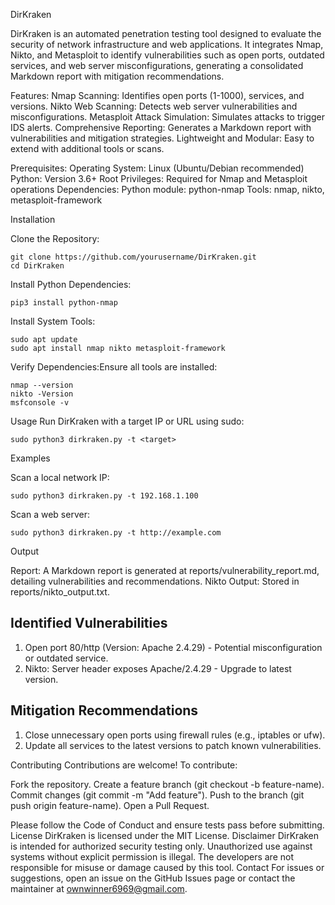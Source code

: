DirKraken
 
DirKraken is an automated penetration testing tool designed to evaluate the security of network infrastructure and web applications. 
It integrates Nmap, Nikto, and Metasploit to identify vulnerabilities such as open ports, outdated services, and web server misconfigurations, generating a consolidated Markdown report with mitigation recommendations.

Features:
Nmap Scanning: Identifies open ports (1-1000), services, and versions.
Nikto Web Scanning: Detects web server vulnerabilities and misconfigurations.
Metasploit Attack Simulation: Simulates attacks to trigger IDS alerts.
Comprehensive Reporting: Generates a Markdown report with vulnerabilities and mitigation strategies.
Lightweight and Modular: Easy to extend with additional tools or scans.

Prerequisites:
Operating System: Linux (Ubuntu/Debian recommended)
Python: Version 3.6+
Root Privileges: Required for Nmap and Metasploit operations
Dependencies:
Python module: python-nmap
Tools: nmap, nikto, metasploit-framework



Installation

Clone the Repository:
```
git clone https://github.com/yourusername/DirKraken.git
cd DirKraken
```

Install Python Dependencies:
```
pip3 install python-nmap
```
Install System Tools:
```
sudo apt update
sudo apt install nmap nikto metasploit-framework
```

Verify Dependencies:Ensure all tools are installed:
```
nmap --version
nikto -Version
msfconsole -v
```


Usage
Run DirKraken with a target IP or URL using sudo:
```
sudo python3 dirkraken.py -t <target>
```
Examples

Scan a local network IP:
```
sudo python3 dirkraken.py -t 192.168.1.100
```

Scan a web server:
```
sudo python3 dirkraken.py -t http://example.com
```


Output

Report: A Markdown report is generated at reports/vulnerability_report.md, detailing vulnerabilities and recommendations.
Nikto Output: Stored in reports/nikto_output.txt.

## Identified Vulnerabilities
1. Open port 80/http (Version: Apache 2.4.29) - Potential misconfiguration or outdated service.
2. Nikto: Server header exposes Apache/2.4.29 - Upgrade to latest version.

## Mitigation Recommendations
1. Close unnecessary open ports using firewall rules (e.g., iptables or ufw).
2. Update all services to the latest versions to patch known vulnerabilities.

Contributing
Contributions are welcome! To contribute:

Fork the repository.
Create a feature branch (git checkout -b feature-name).
Commit changes (git commit -m "Add feature").
Push to the branch (git push origin feature-name).
Open a Pull Request.

Please follow the Code of Conduct and ensure tests pass before submitting.
License
DirKraken is licensed under the MIT License.
Disclaimer
DirKraken is intended for authorized security testing only. Unauthorized use against systems without explicit permission is illegal. The developers are not responsible for misuse or damage caused by this tool.
Contact
For issues or suggestions, open an issue on the GitHub Issues page or contact the maintainer at ownwinner6969@gmail.com.
